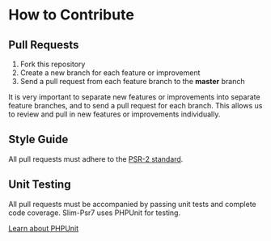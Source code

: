 # How to Contribute

## Pull Requests

1. Fork this repository
2. Create a new branch for each feature or improvement
3. Send a pull request from each feature branch to the **master** branch

It is very important to separate new features or improvements into separate 
feature branches, and to send a pull request for each branch. This allows us to 
review and pull in new features or improvements individually.

## Style Guide

All pull requests must adhere to the [PSR-2 standard](https://github.com/php-fig/fig-standards/blob/master/accepted/PSR-2-coding-style-guide.md).

## Unit Testing

All pull requests must be accompanied by passing unit tests and complete code 
coverage. Slim-Psr7 uses PHPUnit for testing.

[Learn about PHPUnit](https://phpunit.de)
